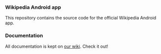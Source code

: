 ### Wikipedia Android app

This repository contains the source code for the official Wikipedia Android app.

### Documentation

All documentation is kept on [our wiki](https://www.mediawiki.org/wiki/Wikimedia_Apps/Team/Wikipedia_Android_app_hacking). Check it out!